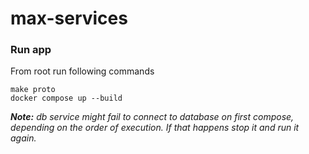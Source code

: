 # max-services 

### Run app
From root run following commands
```
make proto
docker compose up --build
```

***Note:** db service might fail to connect to database on first compose, depending on the order of execution. If that happens stop it and run it again.*
